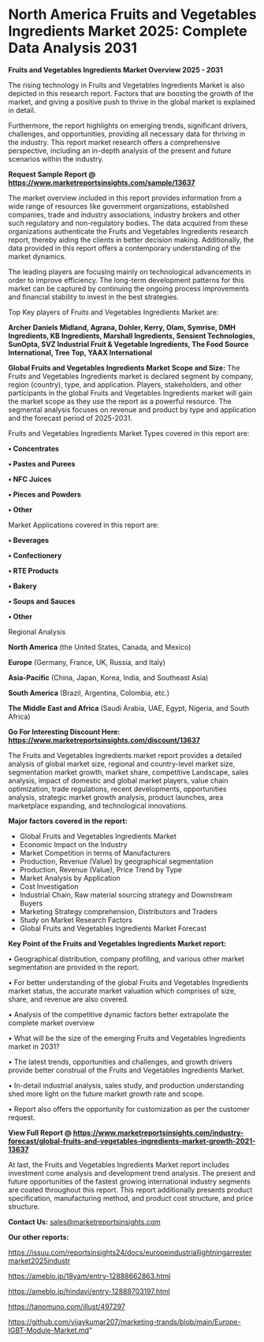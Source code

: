  # North America Fruits and Vegetables Ingredients Market 2025: Complete Data Analysis 2031

<Strong> Fruits and Vegetables Ingredients Market Overview 2025 - 2031</strong>

The rising technology in Fruits and Vegetables Ingredients Market is also depicted in this research report. Factors that are boosting the growth of the market, and giving a positive push to thrive in the global market is explained in detail.

Furthermore, the report highlights on emerging trends, significant drivers, challenges, and opportunities, providing all necessary data for thriving in the industry. This report market research offers a comprehensive perspective, including an in-depth analysis of the present and future scenarios within the industry.

<strong>Request Sample Report @ <a href=https://www.marketreportsinsights.com/sample/13637>https://www.marketreportsinsights.com/sample/13637</a></strong>

The market overview included in this report provides information from a wide range of resources like government organizations, established companies, trade and industry associations, industry brokers and other such regulatory and non-regulatory bodies. The data acquired from these organizations authenticate the Fruits and Vegetables Ingredients research report, thereby aiding the clients in better decision making. Additionally, the data provided in this report offers a contemporary understanding of the market dynamics.

The leading players are focusing mainly on technological advancements in order to improve efficiency. The long-term development patterns for this market can be captured by continuing the ongoing process improvements and financial stability to invest in the best strategies.

Top Key players of Fruits and Vegetables Ingredients Market are:

<strong>Archer Daniels Midland, Agrana, Dohler, Kerry, Olam, Symrise, DMH Ingredients, KB Ingredients, Marshall Ingredients, Sensient Technologies, SunOpta, SVZ Industrial Fruit & Vegetable Ingredients, The Food Source International, Tree Top, YAAX International</strong>

<strong><b>Global Fruits and Vegetables Ingredients Market Scope and Size:</b></strong>
The Fruits and Vegetables Ingredients market is declared segment by company, region (country), type, and application. Players, stakeholders, and other participants in the global Fruits and Vegetables Ingredients market will gain the market scope as they use the report as a powerful resource. The segmental analysis focuses on revenue and product by type and application and the forecast period of 2025-2031.

Fruits and Vegetables Ingredients Market Types covered in this report are:

<strong>• Concentrates

• Pastes and Purees

• NFC Juices

• Pieces and Powders

• Other</strong>

Market Applications covered in this report are:

<strong>• Beverages

• Confectionery

• RTE Products

• Bakery

• Soups and Sauces

• Other</strong> 

Regional Analysis

<strong>North America</strong> (the United States, Canada, and Mexico)

<strong>Europe</strong> (Germany, France, UK, Russia, and Italy)

<strong>Asia-Pacific</strong> (China, Japan, Korea, India, and Southeast Asia)

<strong>South America</strong> (Brazil, Argentina, Colombia, etc.)

<strong>The Middle East and Africa</strong> (Saudi Arabia, UAE, Egypt, Nigeria, and South Africa)

<strong>Go For Interesting Discount Here: <a href=https://www.marketreportsinsights.com/discount/13637>https://www.marketreportsinsights.com/discount/13637</a></strong>

The Fruits and Vegetables Ingredients market report provides a detailed analysis of global market size, regional and country-level market size, segmentation market growth, market share, competitive Landscape, sales analysis, impact of domestic and global market players, value chain optimization, trade regulations, recent developments, opportunities analysis, strategic market growth analysis, product launches, area marketplace expanding, and technological innovations.

<strong><b>Major factors covered in the report:</b></strong>
<ul>
  <li>Global Fruits and Vegetables Ingredients Market </li>
  <li>Economic Impact on the Industry</li>
  <li>Market Competition in terms of Manufacturers</li>
  <li>Production, Revenue (Value) by geographical segmentation</li>
  <li>Production, Revenue (Value), Price Trend by Type</li>
  <li>Market Analysis by Application</li>
  <li>Cost Investigation</li>
  <li>Industrial Chain, Raw material sourcing strategy and Downstream Buyers</li>
  <li>Marketing Strategy comprehension, Distributors and Traders</li>
  <li>Study on Market Research Factors</li>
  <li>Global Fruits and Vegetables Ingredients Market Forecast</li>
</ul>

<strong><b>Key Point of the Fruits and Vegetables Ingredients Market report:</b></strong>

• Geographical distribution, company profiling, and various other market segmentation are provided in the report.

• For better understanding of the global Fruits and Vegetables Ingredients market status, the accurate market valuation which comprises of size, share, and revenue are also covered.

• Analysis of the competitive dynamic factors better extrapolate the complete market overview

• What will be the size of the emerging Fruits and Vegetables Ingredients market in 2031?

• The latest trends, opportunities and challenges, and growth drivers provide better construal of the Fruits and Vegetables Ingredients Market.

• In-detail industrial analysis, sales study, and production understanding shed more light on the future market growth rate and scope.

• Report also offers the opportunity for customization as per the customer request.

<strong><b>View Full Report @ <a href=https://www.marketreportsinsights.com/industry-forecast/global-fruits-and-vegetables-ingredients-market-growth-2021-13637>https://www.marketreportsinsights.com/industry-forecast/global-fruits-and-vegetables-ingredients-market-growth-2021-13637</a></b></strong>


At last, the Fruits and Vegetables Ingredients Market report includes investment come analysis and development trend analysis. The present and future opportunities of the fastest growing international industry segments are coated throughout this report. This report additionally presents product specification, manufacturing method, and product cost structure, and price structure.

<strong>Contact Us:</strong>
sales@marketreportsinsights.com

<strong>Our other reports:</strong>

<a href=https://issuu.com/reportsinsights24/docs/europeindustriallightningarrestermarket2025industr>https://issuu.com/reportsinsights24/docs/europeindustriallightningarrestermarket2025industr</a>

<a href=https://ameblo.jp/18yam/entry-12888662863.html>https://ameblo.jp/18yam/entry-12888662863.html</a>

<a href=https://ameblo.jp/hindavi/entry-12888703197.html>https://ameblo.jp/hindavi/entry-12888703197.html</a>

<a href=https://tanomuno.com/illust/497297>https://tanomuno.com/illust/497297</a>

<a href=https://github.com/vijaykumar207/marketing-trands/blob/main/Europe-IGBT-Module-Market.md>https://github.com/vijaykumar207/marketing-trands/blob/main/Europe-IGBT-Module-Market.md</a>"
